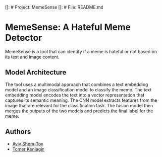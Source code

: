 []: # Project: MemeSense
[]: # File: README.md

# MemeSense: A Hateful Meme Detector

MemeSense is a tool that can identify if a meme is hateful or not based on its text and image content.

## Model Architecture

The tool uses a multimodal approach that combines a text embedding model and an image classification model to classify the meme.
The text embedding model encodes the text into a vector representation that captures its semantic meaning.
The CNN model extracts features from the image that are relevant for the classification task.
The fusion model then merges the outputs of the two models and predicts the final label for the meme.

## Authors

- [Aviv Shem-Tov](https://github.com/staviv)
- [Tomer Keniagin](https://github.com/toto9820)
 
